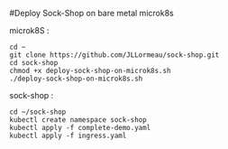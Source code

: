 #Deploy Sock-Shop on bare metal microk8s


microk8S : 

    cd ~
    git clone https://github.com/JLLormeau/sock-shop.git
    cd sock-shop
    chmod +x deploy-sock-shop-on-microk8s.sh
    ./deploy-sock-shop-on-microk8s.sh

sock-shop : 

    cd ~/sock-shop
    kubectl create namespace sock-shop
    kubectl apply -f complete-demo.yaml
    kubectl apply -f ingress.yaml

